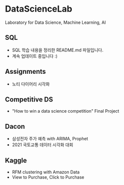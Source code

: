 # DataScienceLab
Laboratory for Data Science, Machine Learning, AI

## SQL
- SQL 학습 내용을 정리한 README.md 파일입니다.
- 계속 업데이트 중입니다 :)

## Assignments
- 노티 다이어리 시각화

## Competitive DS
- "How to win a data science competition" Final Project

## Dacon
- 삼성전자 주가 예측 with ARIMA, Prophet
- 2021 국토교통 데이터 시각화 대회

## Kaggle
- RFM clustering with Amazon Data
- View to Purchase, Click to Purchase

